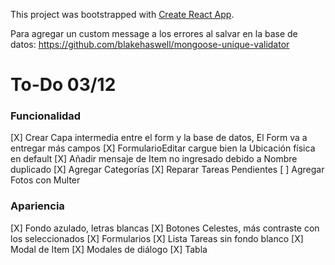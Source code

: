 This project was bootstrapped with [Create React App](https://github.com/facebook/create-react-app).

Para agregar un custom message a los errores al salvar en la base de datos:
https://github.com/blakehaswell/mongoose-unique-validator 

# To-Do 03/12
### Funcionalidad
  [X] Crear Capa intermedia entre el form y la base de datos, El Form va a entregar más campos
  [X] FormularioEditar cargue bien la Ubicación física en default
  [X] Añadir mensaje de Item no ingresado debido a Nombre duplicado
  [X] Agregar Categorías
  [X] Reparar Tareas Pendientes
  [ ] Agregar Fotos con Multer
### Apariencia
  [X] Fondo azulado, letras blancas
  [X] Botones Celestes, más contraste con los seleccionados
  [X] Formularios
  [X] Lista Tareas sin fondo blanco
  [X] Modal de Item
  [X] Modales de diálogo 
  [X] Tabla 